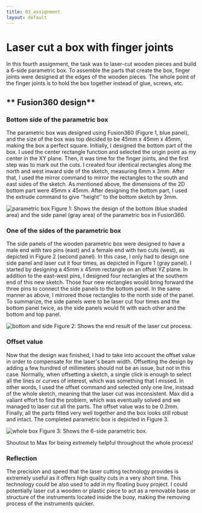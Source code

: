 ```yaml
---
title: 03_assignment
layout: default
---
```


# **Laser cut a box with finger joints**

In this fourth assignment, the task was to laser-cut wooden pieces and build a 6-side parametric box. To assemble the parts that create the box, finger joints were designed at the edges of the wooden pieces. The whole point of the finger joints is to hold the box together instead of glue, screws, etc. 


## ** Fusion360 design** 

### **Bottom side of the parametric box**

The parametric box was designed using Fusion360 (Figure 1, blue panel), and the size of the box was top decided to be 45mm x 45mm x 45mm, making the box a perfect square. Initially, I designed the bottom part of the box. I used the center rectangle function and selected the origin point as my center in the XY plane. Then, it was time for the finger joints, and the first step was to mark out the cuts. I created four identical  rectangles along the north and west inward side of the sketch, measuring 6mm x 3mm. After that, I used the mirror command to mirror the rectangles to the south and east sides of the sketch. As mentioned above, the dimensions of the 2D bottom part were 45mm x 45mm. After designing the bottom part, I used the extrude command to give ‘’height’’ to the bottom sketch by 3mm.

![parametric box ](https://github.com/vtryfos/vtryfos.github.io/assets/143755086/555c3046-786c-4f29-960c-1b27ed906574)
Figure 1: Shows the design of the bottom (blue shaded area) and the side panel (gray area) of the parametric box in Fusion360.


### **One of the sides of the parametric box**

The side panels of the wooden parametric box were designed to have a male end with two pins (east) and a female end with two cuts (west), as depicted in Figure 2 (second panel). In this case, I only had to design one side panel and laser cut it four times, as depicted in Figure 1 (gray panel). I started by designing a 45mm x 45mm rectangle on an offset YZ plane. In addition to the east-west pins, I designed four rectangles at the southern end of this new sketch. Those four new rectangles would bring forward the three pins to connect the side panels to the bottom panel. In the same manner as above, I mirrored those rectangles to the north side of the panel. To summarize, the side panels were to be laser cut four times and the bottom panel twice, as the side panels would fit with each other and the bottom and top panel.

![bottom and side](https://github.com/vtryfos/vtryfos.github.io/assets/143755086/faedd227-c692-4de8-b589-f598034bf9b6)
Figure 2: Shows the end result of the laser cut process.

### **Offset value**


Now that the design was finished, I had to take into account the offset value in order to compensate for the laser's beam width. Offsetting the design by adding a few hundred of millimeters should not be an issue, but not in this case. Normally, when offsetting a sketch, a single click is enough to select all the lines or curves of interest, which was something that I missed. In other words, I used the offset command and selected only one line, instead of the whole sketch, meaning that the laser cut was inconsistent. Max did a valiant effort to find the problem, which was eventually solved and we managed to laser cut all the parts. The offset value was to be 0.2mm. Finally, all the parts fitted very well together and the box looks still robust and intact. The completed parametric box is depicted in Figure 3.

![whole box](https://github.com/vtryfos/vtryfos.github.io/assets/143755086/8262a2d2-2f75-42d1-ae56-eae51f8195f5)
Figure 3: Shows the 6-side parametric box.

Shoutout to Max for being extremely helpful throughout the whole process!

### **Reflection**

The precision and speed that the laser cutting technology provides is extremely useful as it offers high quality cuts in a very short time. This technology could be also used to add in my floating buoy project. I could potentially laser cut a wooden or plastic piece to act as a removable base or structure of the instruments located inside the buoy, making the removing process of the instruments quicker.
